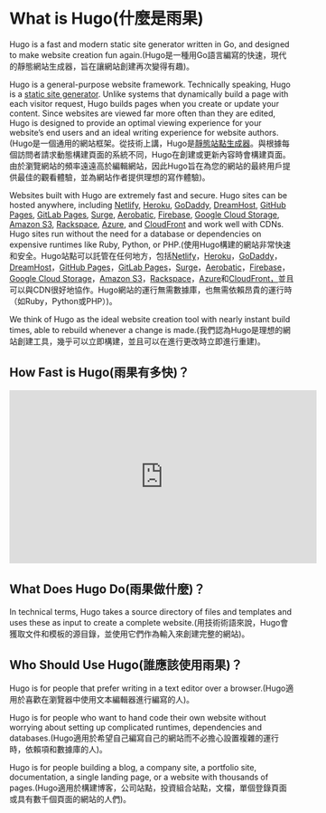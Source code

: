 # What is Hugo(什麼是雨果)
Hugo is a fast and modern static site generator written in Go, and designed to make website creation fun again.(Hugo是一種用Go語言編寫的快速，現代的靜態網站生成器，旨在讓網站創建再次變得有趣)。

Hugo is a general-purpose website framework. Technically speaking, Hugo is a [static site generator](https://gohugo.io/about/benefits/). Unlike systems that dynamically build a page with each visitor request, Hugo builds pages when you create or update your content. Since websites are viewed far more often than they are edited, Hugo is designed to provide an optimal viewing experience for your website’s end users and an ideal writing experience for website authors.(Hugo是一個通用的網站框架。從技術上講，Hugo是[靜態站點生成器](https://gohugo.io/about/benefits/)。與根據每個訪問者請求動態構建頁面的系統不同，Hugo在創建或更新內容時會構建頁面。由於瀏覽網站的頻率遠遠高於編輯網站，因此Hugo旨在為您的網站的最終用戶提供最佳的觀看體驗，並為網站作者提供理想的寫作體驗)。

Websites built with Hugo are extremely fast and secure. Hugo sites can be hosted anywhere, including [Netlify](https://netlify.com/), [Heroku](https://www.heroku.com/), [GoDaddy](https://www.godaddy.com/), [DreamHost](https://www.dreamhost.com/), [GitHub Pages](https://pages.github.com/), [GitLab Pages](https://about.gitlab.com/features/pages/), [Surge](https://surge.sh/), [Aerobatic](https://www.aerobatic.com/), [Firebase](https://firebase.google.com/docs/hosting/), [Google Cloud Storage](https://cloud.google.com/storage/), [Amazon S3](https://aws.amazon.com/s3/), [Rackspace](https://www.rackspace.com/cloud/files), [Azure](https://docs.microsoft.com/en-us/azure/storage/blobs/storage-blob-static-website), and [CloudFront](https://aws.amazon.com/cloudfront/) and work well with CDNs. Hugo sites run without the need for a database or dependencies on expensive runtimes like Ruby, Python, or PHP.(使用Hugo構建的網站非常快速和安全。Hugo站點可以託管在任何地方，包括[Netlify](https://netlify.com/)，[Heroku](https://www.heroku.com/)，[GoDaddy](https://www.godaddy.com/)，[DreamHost](https://www.dreamhost.com/)，[GitHub Pages](https://pages.github.com/)，[GitLab Pages](https://about.gitlab.com/features/pages/)，[Surge](https://surge.sh/)，[Aerobatic](https://www.aerobatic.com/)，[Firebase](https://firebase.google.com/docs/hosting/)，[Google Cloud Storage](https://cloud.google.com/storage/)，[Amazon S3](https://aws.amazon.com/s3/)，[Rackspace](https://www.rackspace.com/cloud/files)，[Azure](https://docs.microsoft.com/en-us/azure/storage/blobs/storage-blob-static-website)和[CloudFront，](https://aws.amazon.com/cloudfront/)並且可以與CDN很好地協作。Hugo網站的運行無需數據庫，也無需依賴昂貴的運行時（如Ruby，Python或PHP）)。

We think of Hugo as the ideal website creation tool with nearly instant build times, able to rebuild whenever a change is made.(我們認為Hugo是理想的網站創建工具，幾乎可以立即構建，並且可以在進行更改時立即進行重建)。

## How Fast is Hugo(雨果有多快)？ 












<iframe src="https://www.youtube.com/embed/CdiDYZ51a2o" allowfullscreen="" title="YouTube視頻" style="top: 0px; left: 0px; width: 544px; height: 306px; border: 0px; user-select: auto;"></iframe>

















## What Does Hugo Do(雨果做什麼)？ 

In technical terms, Hugo takes a source directory of files and templates and uses these as input to create a complete website.(用技術術語來說，Hugo會獲取文件和模板的源目錄，並使用它們作為輸入來創建完整的網站)。

## Who Should Use Hugo(誰應該使用雨果)？ 

Hugo is for people that prefer writing in a text editor over a browser.(Hugo適用於喜歡在瀏覽器中使用文本編輯器進行編寫的人)。

Hugo is for people who want to hand code their own website without worrying about setting up complicated runtimes, dependencies and databases.(Hugo適用於希望自己編寫自己的網站而不必擔心設置複雜的運行時，依賴項和數據庫的人)。

Hugo is for people building a blog, a company site, a portfolio site, documentation, a single landing page, or a website with thousands of pages.(Hugo適用於構建博客，公司站點，投資組合站點，文檔，單個登錄頁面或具有數千個頁面的網站的人們)。